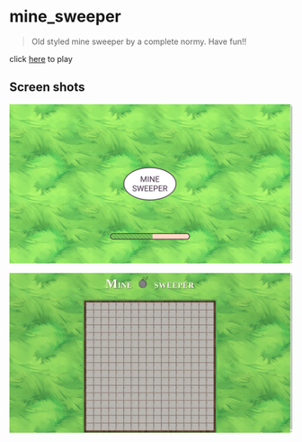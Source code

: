 # mine_sweeper

> Old styled mine sweeper by a complete normy. Have fun!!

click [here] to play

## Screen shots

![screenshot1](screenshots/ss1.png)

![screenshot2](screenshots/ss2.png)

[here]: https://blaze-phoenix.github.io/mine_sweeper

